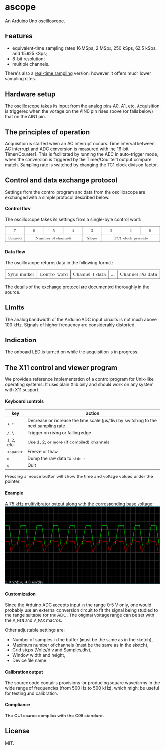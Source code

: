 # ascope
An Arduino Uno oscilloscope.

## Features
* equivalent-time sampling rates 16 MSps, 2 MSps, 250 kSps, 62.5 kSps, and 15.625 kSps;
* 8-bit resolution;
* multiple channels.

There's also a [real-time sampling](../../tree/realtime) version;
however, it offers much lower sampling rates.

## Hardware setup
The oscilloscope takes its input from the analog pins A0, A1, etc.
Acquisition is triggered when the voltage on the AIN0 pin rises above (or
falls below) that on the AIN1 pin.

## The principles of operation
Acquisition is started when an AC interrupt occurs. Time interval between
AC interrupt and ADC conversion is measured with the 16-bit
Timer/Counter1. This is facilitated by running the ADC in auto-trigger
mode, when the conversion is triggered by the Timer/Counter1 output
compare match. Sampling rate is switched by changing the TC1 clock
division factor.

## Control and data exchange protocol
Settings from the control program and data from the oscilloscope are
exchanged with a simple protocol described below.

#### Control flow
The oscilloscope takes its settings from a single-byte control word:

![](docs/cw.svg)

#### Data flow
The oscilloscope returns data in the following format:

![](docs/data.svg)

The details of the exchange protocol are documented thoroughly in the
source.

## Limits
The analog bandwidth of the Arduino ADC input circuits is not much above
100 kHz. Signals of higher frequency are considerably distorted.

## Indication
The onboard LED is turned on while the acquisition is in progress.

## The X11 control and viewer program
We provide a reference implementation of a control program for Unix-like
operating systems. It uses plain Xlib only and should work on any system
with X11 support.

#### Keyboard controls
key            | action
---------------|-------
`↓`, `↑`       | Decrease or increase the time scale (μs/div) by switching to the next sampling rate
`/`, `\`       | Trigger on rising or falling edge
`1`, `2`, etc. | Use 1, 2, or more (if compiled) channels
`<space>`      | Freeze or thaw
`d`            | Dump the raw data to `stderr`
`q`            | Quit

Pressing a mouse button will show the time and voltage values under the
pointer.

#### Example
A 75 kHz multivibrator output along with the corresponding base voltage:
![](docs/mv.png)

#### Customization
Since the Arduino ADC accepts input in the range 0-5 V only, one would
probably use an external conversion circuit to fit the signal being
studied to the range suitable for the ADC. The original voltage range
can be set with the `V_MIN` and `V_MAX` macros.

Other adjustable settings are:
* Number of samples in the buffer (must be the same as in the sketch),
* Maximum number of channels (must be the same as in the sketch),
* Grid steps (Volts/div and Samples/div),
* Window width and height,
* Device file name.

#### Calibration output
The source code contains provisions for producing square waveforms in
the wide range of frequencies (from 500 Hz to 500 kHz), which might be
useful for testing and calibration.

#### Compliance
The GUI source complies with the C99 standard.

## License
MIT.
